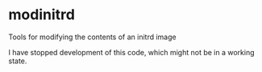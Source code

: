 # modinitrd
Tools for modifying the contents of an initrd image

I have stopped development of this code, which might not be in a working state.
